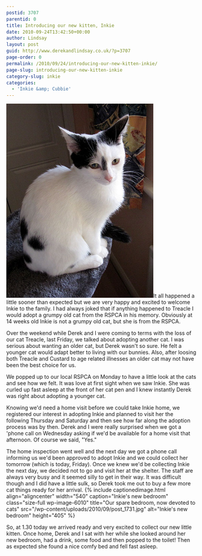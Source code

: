 ```yaml
---
postid: 3707
parentid: 0
title: Introducing our new kitten, Inkie
date: 2010-09-24T13:42:50+00:00
author: Lindsay
layout: post
guid: http://www.derekandlindsay.co.uk/?p=3707
page-order: 0
permalink: /2010/09/24/introducing-our-new-kitten-inkie/
page-slug: introducing-our-new-kitten-inkie
category-slug: inkie
categories:
  - 'Inkie &amp; Cubbie'
---
```

<img class="alignright size-full wp-image-6009" title="Our new kitten Inkie" src="/wp-content/uploads/2010/09/post_1736.jpg" alt="Our new kitten Inkie" width="390" height="515" />It all happened a little sooner than expected but we are very happy and excited to welcome Inkie to the family. I had always joked that if anything happened to Treacle I would adopt a grumpy old cat from the RSPCA in his memory. Obviously at 14 weeks old Inkie is not a grumpy old cat, but she is from the RSPCA.

Over the weekend while Derek and I were coming to terms with the loss of our cat Treacle, last Friday, we talked about adopting another cat. I was serious about wanting an older cat, but Derek wasn't so sure. He felt a younger cat would adapt better to living with our bunnies. Also, after loosing both Treacle and Custard to age related illnesses an older cat may not have been the best choice for us.

We popped up to our local RSPCA on Monday to have a little look at the cats and see how we felt. It was love at first sight when we saw Inkie. She was curled up fast asleep at the front of her cat pen and I knew instantly Derek was right about adopting a younger cat.

Knowing we'd need a home visit before we could take Inkie home, we registered our interest in adopting Inkie and planned to visit her the following Thursday and Saturday and then see how far along the adoption process was by then. Derek and I were really surprised when we got a 'phone call on Wednesday asking if we'd be available for a home visit that afternoon. Of course we said, "Yes."

The home inspection went well and the next day we got a phone call informing us we'd been approved to adopt Inkie and we could collect her tomorrow (which is today, Friday). Once we knew we'd be collecting Inkie the next day, we decided not to go and visit her at the shelter. The staff are always very busy and it seemed silly to get in their way. It was difficult though and I did have a little sulk, so Derek took me out to buy a few more cat things ready for her arrival. {% include captionedimage.html align="aligncenter" width="540" caption="Inkie's new bedroom" class="size-full wp-image-6010" title="Our spare bedroom, now devoted to cats" src="/wp-content/uploads/2010/09/post_1731.jpg" alt="Inkie's new bedroom" height="405" %} 

So, at 1.30 today we arrived ready and very excited to collect our new little kitten. Once home, Derek and I sat with her while she looked around her new bedroom, had a drink, some food and then popped to the toilet! Then as expected she found a nice comfy bed and fell fast asleep.